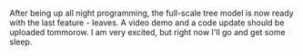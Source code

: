 After being up all night programming, the full-scale tree model is now ready with the last feature - leaves.
A video demo and a code update should be uploaded tommorow. I am very excited, but right now I'll go and get some sleep.
